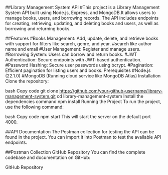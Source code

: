 ##Library Management System API
#This project is a Library Management System API built using Node.js, Express, and MongoDB.It allows users to manage books, users, and borrowing records. The API includes endpoints for creating, retrieving, updating, and deleting books and users, as well as borrowing and returning books.

##Features
#Books Management: Add, update, delete, and retrieve books with support for filters like search, genre, and year.
#search like author name and email
#User Management: Register and manage users.
#Borrowing System: Users can borrow and return books.
#JWT Authentication: Secure endpoints with JWT-based authentication.
#Password Hashing: Secure user passwords using bcrypt.
#Pagination: Efficient pagination for listing users and books.
Prerequisites
#Node.js (22.1.0)
#MongoDB (Running cloud service like MongoDB Atlas)
Installation
Clone the repository:

bash
Copy code
git clone https://github.com/your-github-username/library-management-system.git
cd library-management-system
Install the dependencies command
npm install
Running the Project
To run the project, use the following command:

bash
Copy code
npm start
This will start the server on the default port 4000.

##API Documentation
The Postman collection for testing the API can be found in the project. 
You can import it into Postman to test the available API endpoints.

##Postman Collection
GitHub Repository
You can find the complete codebase and documentation on GitHub:

GitHub Repository